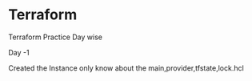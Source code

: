# Terraform
Terraform Practice Day wise


Day -1 

Created the Instance only 
know about the main,provider,tfstate,lock.hcl 
